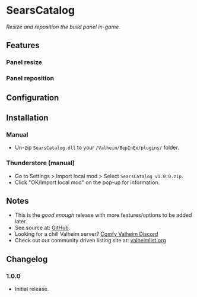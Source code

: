 # SearsCatalog

*Resize and reposition the build panel in-game.*

## Features

### Panel resize

### Panel reposition

## Configuration

## Installation

### Manual

  * Un-zip `SearsCatalog.dll` to your `/Valheim/BepInEx/plugins/` folder.

### Thunderstore (manual)

  * Go to Settings > Import local mod > Select `SearsCatalog_v1.0.0.zip`.
  * Click "OK/Import local mod" on the pop-up for information.

## Notes

  * This is the *good enough* release with more features/options to be added later.
  * See source at: [GitHub](https://github.com/redseiko/ComfyMods/tree/main/SearsCatalog).
  * Looking for a chill Valheim server? [Comfy Valheim Discord](https://discord.gg/ameHJz5PFk)
  * Check out our community driven listing site at: [valheimlist.org](https://valheimlist.org/)

## Changelog

### 1.0.0

  * Initial release.